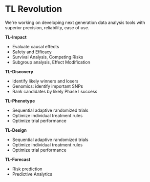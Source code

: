 # TL Revolution

We're working on developing next generation data analysis tools with superior precision, reliability, ease of use.

**TL-Impact**

- Evaluate causal effects
- Safety and Efficacy
- Survival Analysis, Competing Risks
- Subgroup analysis, Effect Modification

**TL-Discovery**

- Identify likely winners and losers
- Genomics: identify important SNPs
- Rank candidates by likely Phase I success

**TL-Phenotype**

- Sequential adaptive randomized trials
- Optimize individual treatment rules
- Optimize trial performance

**TL-Design**

- Sequential adaptive randomized trials
- Optimize individual treatment rules
- Optimize trial performance

**TL-Forecast**

- Risk prediction
- Predictive Analytics
